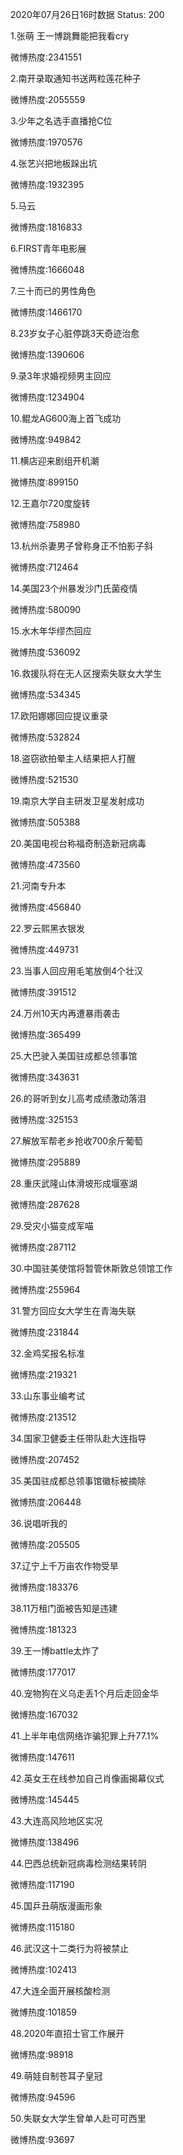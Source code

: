 2020年07月26日16时数据
Status: 200

1.张萌 王一博跳舞能把我看cry

微博热度:2341551

2.南开录取通知书送两粒莲花种子

微博热度:2055559

3.少年之名选手直播抢C位

微博热度:1970576

4.张艺兴把地板跺出坑

微博热度:1932395

5.马云

微博热度:1816833

6.FIRST青年电影展

微博热度:1666048

7.三十而已的男性角色

微博热度:1466170

8.23岁女子心脏停跳3天奇迹治愈

微博热度:1390606

9.录3年求婚视频男主回应

微博热度:1234904

10.鲲龙AG600海上首飞成功

微博热度:949842

11.横店迎来剧组开机潮

微博热度:899150

12.王嘉尔720度旋转

微博热度:758980

13.杭州杀妻男子曾称身正不怕影子斜

微博热度:712464

14.美国23个州暴发沙门氏菌疫情

微博热度:580090

15.水木年华缪杰回应

微博热度:536092

16.救援队将在无人区搜索失联女大学生

微博热度:534345

17.欧阳娜娜回应提议重录

微博热度:532824

18.盗窃欲拍晕主人结果把人打醒

微博热度:521530

19.南京大学自主研发卫星发射成功

微博热度:505388

20.美国电视台称福奇制造新冠病毒

微博热度:473560

21.河南专升本

微博热度:456840

22.罗云熙黑衣银发

微博热度:449731

23.当事人回应用毛笔放倒4个壮汉

微博热度:391512

24.万州10天内再遭暴雨袭击

微博热度:365499

25.大巴驶入美国驻成都总领事馆

微博热度:343631

26.的哥听到女儿高考成绩激动落泪

微博热度:325153

27.解放军帮老乡抢收700余斤葡萄

微博热度:295889

28.重庆武隆山体滑坡形成堰塞湖

微博热度:287628

29.受灾小猫变成军喵

微博热度:287112

30.中国驻美使馆将暂管休斯敦总领馆工作

微博热度:255964

31.警方回应女大学生在青海失联

微博热度:231844

32.金鸡奖报名标准

微博热度:219321

33.山东事业编考试

微博热度:213512

34.国家卫健委主任带队赴大连指导

微博热度:207452

35.美国驻成都总领事馆徽标被摘除

微博热度:206448

36.说唱听我的

微博热度:205505

37.辽宁上千万亩农作物受旱

微博热度:183376

38.11万租门面被告知是违建

微博热度:181323

39.王一博battle太炸了

微博热度:177017

40.宠物狗在义乌走丢1个月后走回金华

微博热度:167032

41.上半年电信网络诈骗犯罪上升77.1%

微博热度:147611

42.英女王在线参加自己肖像画揭幕仪式

微博热度:145445

43.大连高风险地区实况

微博热度:138496

44.巴西总统新冠病毒检测结果转阴

微博热度:117190

45.国乒丑萌版漫画形象

微博热度:115180

46.武汉这十二类行为将被禁止

微博热度:102413

47.大连全面开展核酸检测

微博热度:101859

48.2020年直招士官工作展开

微博热度:98918

49.萌娃自制苍耳子皇冠

微博热度:94596

50.失联女大学生曾单人赴可可西里

微博热度:93697

